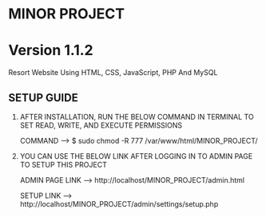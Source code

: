 # MINOR PROJECT
# Version 1.1.2

Resort Website Using HTML, CSS, JavaScript, PHP And MySQL

SETUP GUIDE
-----------

 1. AFTER INSTALLATION, RUN THE BELOW COMMAND IN TERMINAL TO SET READ, WRITE, AND EXECUTE PERMISSIONS


    COMMAND --> $ sudo chmod -R 777 /var/www/html/MINOR_PROJECT/


 2. YOU CAN USE THE BELOW LINK AFTER LOGGING IN TO ADMIN PAGE TO SETUP THIS PROJECT


    ADMIN PAGE LINK --> http://localhost/MINOR_PROJECT/admin.html

    SETUP LINK --> http://localhost/MINOR_PROJECT/admin/settings/setup.php